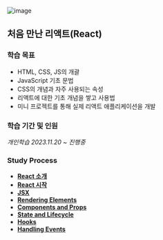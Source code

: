 ![image](https://github.com/Heo-y-y/development-blog/assets/112863029/e6901a89-9486-4dad-b5ae-515604c08644)
## 처음 만난 리액트(React)
### 학습 목표
- HTML, CSS, JS의 개괄
- JavaScript 기초 문법
- CSS의 개념과 자주 사용되는 속성
- 리액트에 대한 기초 개념을 쌓고 사용법
- 미니 프로젝트를 통해 실제 리액트 애플리케이션을 개발
### 학습 기간 및 인원
*개인학습 2023.11.20 ~ 진행중*
### Study Process
- **[React 소개](React소개.md)**
- **[React 시작](리액트시작.md)**
- **[JSX](JSX.md)**
- **[Rendering Elements](렌더링엘리먼트.md)**
- **[Components and Props](Components와Props.md)**
- **[State and Lifecycle](StateLifecycle.md)**
- **[Hooks](hooks.md)**
- **[Handling Events](HandlingEvent.md)**
